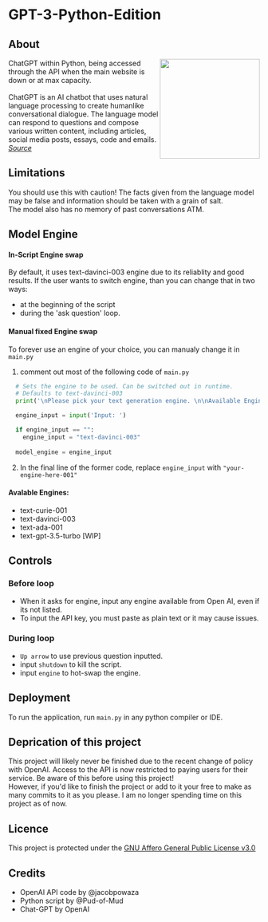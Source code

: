 # GPT-3-Python-Edition
## About
<img align="right" width="200" src="https://user-images.githubusercontent.com/109466200/235973666-7eb55030-bb1e-4edc-b40f-7befba441790.png">
ChatGPT within Python, being accessed through the API when the main website is down or at max capacity.
<br>
<br>
ChatGPT is an AI chatbot that uses natural language processing to create humanlike conversational dialogue. The language model can respond to questions and compose various written content, including articles, social media posts, essays, code and emails. 
<a href="https://en.wikipedia.org/wiki/ChatGPT"><i>Source</i><a>


## Limitations
You should use this with caution! 
The facts given from the language model may be false and information should be taken with a grain of salt. 
<br>
The model also has no memory of past conversations ATM. 

## Model Engine
#### In-Script Engine swap
By default, it uses text-davinci-003 engine due to its reliablity and good results.
If the user wants to switch engine, than you can change that in two ways: 
 - at the beginning of the script 
 - during the 'ask question' loop.

#### Manual fixed Engine swap
To forever use an engine of your choice, you can manualy change it in ```main.py``` 
1. comment out most of the following code of ```main.py```

```python
  # Sets the engine to be used. Can be switched out in runtime.  
  # Defaults to text-davinci-003
  print('\nPlease pick your text generation engine. \n\nAvailable Engines: \n * text-davinci-003 [Best results] \n * text-curie-001 [Fastest, ok results]\n * text-ada-001 [Cheap to run]\n\nIf left blank, it will default to text-davinci-003\n\n')

  engine_input = input('Input: ')

  if engine_input == "":
    engine_input = "text-davinci-003"
  
  model_engine = engine_input
```

2. In the final line of the former code, replace ```engine_input``` with ```"your-engine-here-001"``` 

#### Avalable Engines: 
  -  text-curie-001
  -  text-davinci-003
  -  text-ada-001
  -  text-gpt-3.5-turbo	[WIP]

## Controls 

### Before loop
 - When it asks for engine, input any engine available from Open AI, even if its not listed.
 - To input the API key, you must paste as plain text or it may cause issues. 
 
### During loop
 - ```Up arrow``` to use previous question inputted. 
 - input ```shutdown``` to kill the script.
 - input ```engine``` to hot-swap the engine.

## Deployment
To run the application, run ```main.py``` in any python compiler or IDE.

## Deprication of this project 
This project will likely never be finished due to the recent change of policy with OpenAI.
Access to the API is now restricted to paying users for their service. Be aware of this before using this project!
<br>
However, if you'd like to finish the project or add to it your free to make as many commits to it as you please. 
I am no longer spending time on this project as of now.

## Licence 
This project is protected under the [GNU Affero General Public License v3.0]()

## Credits
* OpenAI API code by @jacobpowaza 
* Python script by @Pud-of-Mud
* Chat-GPT by OpenAI

